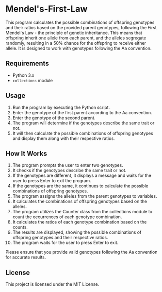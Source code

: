 # Mendel's-First-Law

This program calculates the possible combinations of offspring genotypes and their ratios based on the provided parent genotypes, following the First Mendel's Law - the principle of genetic inheritance. This means that offspring inherit one allele from each parent, and the alleles segregate randomly, resulting in a 50% chance for the offspring to receive either allele. 
It is designed to work with genotypes following the Aa convention.

## Requirements
- Python 3.x
- `collections` module

## Usage

1. Run the program by executing the Python script.
2. Enter the genotype of the first parent according to the Aa convention.
3. Enter the genotype of the second parent.
4. The program will determine if the genotypes describe the same trait or not.
5. It will then calculate the possible combinations of offspring genotypes and display them along with their respective ratios.

## How It Works

1. The program prompts the user to enter two genotypes.
2. It checks if the genotypes describe the same trait or not.
3. If the genotypes are different, it displays a message and waits for the user to press Enter to exit the program.
4. If the genotypes are the same, it continues to calculate the possible combinations of offspring genotypes.
5. The program assigns the alleles from the parent genotypes to variables.
6. It calculates the combinations of offspring genotypes based on the alleles.
7. The program utilizes the Counter class from the collections module to count the occurrences of each genotype combination.
8. It calculates the ratios of each genotype combination based on the counts.
9. The results are displayed, showing the possible combinations of offspring genotypes and their respective ratios.
10. The program waits for the user to press Enter to exit.

Please ensure that you provide valid genotypes following the Aa convention for accurate results.


## License

This project is licensed under the MIT License.
